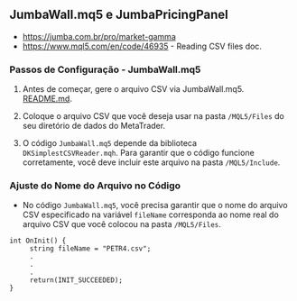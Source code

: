 ## JumbaWall.mq5 e JumbaPricingPanel

- https://jumba.com.br/pro/market-gamma
- https://www.mql5.com/en/code/46935 - Reading CSV files doc.



### Passos de Configuração - JumbaWall.mq5

1. Antes de começar, gere o arquivo CSV via JumbaWall.mq5. [README.md](https://github.com/hyperFounder/improved-spoon/tree/main/CSV).

2. Coloque o arquivo CSV que você deseja usar na pasta `/MQL5/Files` do seu diretório de dados do MetaTrader.

3. O código `JumbaWall.mq5` depende da biblioteca `DKSimplestCSVReader.mqh`. Para garantir que o código funcione corretamente, você deve incluir este arquivo na pasta `/MQL5/Include`. 

### Ajuste do Nome do Arquivo no Código

- No código `JumbaWall.mq5`, você precisa garantir que o nome do arquivo CSV especificado na variável `fileName` corresponda ao nome real do arquivo CSV que você colocou na pasta `/MQL5/Files`. 
```mql5
int OnInit() {
     string fileName = "PETR4.csv";
     .
     .
     .
     return(INIT_SUCCEEDED);
}
```

